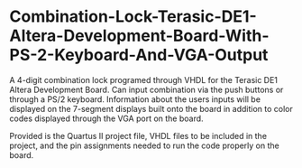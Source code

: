 # Combination-Lock-Terasic-DE1-Altera-Development-Board-With-PS-2-Keyboard-And-VGA-Output
A 4-digit combination lock programed through VHDL for the Terasic DE1 Altera Development Board. Can input combination via the push buttons or through a PS/2 keyboard. Information about the users inputs will be displayed on the 7-segment displays built onto the board in addition to color codes displayed through the VGA port on the board.

Provided is the Quartus II project file, VHDL files to be included in the project, and the pin assignments needed to run the code properly on the board.
